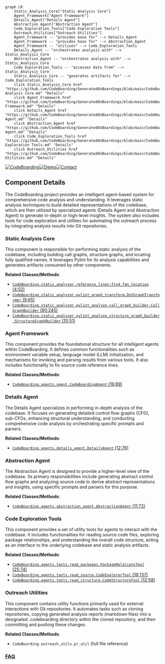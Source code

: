 ```mermaid
graph LR
    Static_Analysis_Core["Static Analysis Core"]
    Agent_Framework["Agent Framework"]
    Details_Agent["Details Agent"]
    Abstraction_Agent["Abstraction Agent"]
    Code_Exploration_Tools["Code Exploration Tools"]
    Outreach_Utilities["Outreach Utilities"]
    Agent_Framework -- "provides base for" --> Details_Agent
    Agent_Framework -- "provides base for" --> Abstraction_Agent
    Agent_Framework -- "utilizes" --> Code_Exploration_Tools
    Details_Agent -- "orchestrates analysis with" --> Static_Analysis_Core
    Abstraction_Agent -- "orchestrates analysis with" --> Static_Analysis_Core
    Code_Exploration_Tools -- "accesses data from" --> Static_Analysis_Core
    Static_Analysis_Core -- "generates artifacts for" --> Code_Exploration_Tools
    click Static_Analysis_Core href "https://github.com/CodeBoarding/GeneratedOnBoardings/blob/main/CodeBoarding/Static Analysis Core.md" "Details"
    click Agent_Framework href "https://github.com/CodeBoarding/GeneratedOnBoardings/blob/main/CodeBoarding/Agent Framework.md" "Details"
    click Details_Agent href "https://github.com/CodeBoarding/GeneratedOnBoardings/blob/main/CodeBoarding/Details Agent.md" "Details"
    click Abstraction_Agent href "https://github.com/CodeBoarding/GeneratedOnBoardings/blob/main/CodeBoarding/Abstraction Agent.md" "Details"
    click Code_Exploration_Tools href "https://github.com/CodeBoarding/GeneratedOnBoardings/blob/main/CodeBoarding/Code Exploration Tools.md" "Details"
    click Outreach_Utilities href "https://github.com/CodeBoarding/GeneratedOnBoardings/blob/main/CodeBoarding/Outreach Utilities.md" "Details"
```
[![CodeBoarding](https://img.shields.io/badge/Generated%20by-CodeBoarding-9cf?style=flat-square)](https://github.com/CodeBoarding/GeneratedOnBoardings)[![Demo](https://img.shields.io/badge/Try%20our-Demo-blue?style=flat-square)](https://www.codeboarding.org/demo)[![Contact](https://img.shields.io/badge/Contact%20us%20-%20contact@codeboarding.org-lightgrey?style=flat-square)](mailto:contact@codeboarding.org)

## Component Details

The CodeBoarding project provides an intelligent agent-based system for comprehensive code analysis and understanding. It leverages static analysis techniques to build detailed representations of the codebase, which are then utilized by specialized agents (Details Agent and Abstraction Agent) to generate in-depth or high-level insights. The system also includes tools for code exploration and utilities for automating the outreach process by integrating analysis results into Git repositories.

### Static Analysis Core
This component is responsible for performing static analysis of the codebase, including building call graphs, structure graphs, and locating fully qualified names. It leverages Pylint for its analysis capabilities and generates artifacts consumed by other components.


**Related Classes/Methods**:

- <a href="https://github.com/CodeBoarding/CodeBoarding/blob/master/static_analyzer/reference_lines.py#L4-L52" target="_blank" rel="noopener noreferrer">`CodeBoarding.static_analyzer.reference_lines:find_fqn_location` (4:52)</a>
- <a href="https://github.com/CodeBoarding/CodeBoarding/blob/master/static_analyzer/pylint_graph_transform.py#L9-L65" target="_blank" rel="noopener noreferrer">`CodeBoarding.static_analyzer.pylint_graph_transform.DotGraphTransformer` (9:65)</a>
- <a href="https://github.com/CodeBoarding/CodeBoarding/blob/master/static_analyzer/pylint_analyze/call_graph_builder.py#L90-L245" target="_blank" rel="noopener noreferrer">`CodeBoarding.static_analyzer.pylint_analyze.call_graph_builder.CallGraphBuilder` (90:245)</a>
- <a href="https://github.com/CodeBoarding/CodeBoarding/blob/master/static_analyzer/pylint_analyze/structure_graph_builder.py#L10-L51" target="_blank" rel="noopener noreferrer">`CodeBoarding.static_analyzer.pylint_analyze.structure_graph_builder.StructureGraphBuilder` (10:51)</a>


### Agent Framework
This component provides the foundational structure for all intelligent agents within CodeBoarding. It defines common functionalities such as environment variable setup, language model (LLM) initialization, and mechanisms for invoking and parsing results from various tools. It also includes functionality to fix source code reference lines.


**Related Classes/Methods**:

- <a href="https://github.com/CodeBoarding/CodeBoarding/blob/master/agents/agent.py#L19-L89" target="_blank" rel="noopener noreferrer">`CodeBoarding.agents.agent.CodeBoardingAgent` (19:89)</a>


### Details Agent
The Details Agent specializes in performing in-depth analysis of the codebase. It focuses on generating detailed control flow graphs (CFG), sub-CFGs, enhancing structural understanding, and conducting comprehensive code analysis by orchestrating specific prompts and parsers.


**Related Classes/Methods**:

- <a href="https://github.com/CodeBoarding/CodeBoarding/blob/master/agents/details_agent.py#L12-L76" target="_blank" rel="noopener noreferrer">`CodeBoarding.agents.details_agent.DetailsAgent` (12:76)</a>


### Abstraction Agent
The Abstraction Agent is designed to provide a higher-level view of the codebase. Its primary responsibilities include generating abstract control flow graphs and analyzing source code to derive abstract representations and insights, using specific prompts and parsers for this purpose.


**Related Classes/Methods**:

- <a href="https://github.com/CodeBoarding/CodeBoarding/blob/master/agents/abstraction_agent.py#L11-L72" target="_blank" rel="noopener noreferrer">`CodeBoarding.agents.abstraction_agent.AbstractionAgent` (11:72)</a>


### Code Exploration Tools
This component provides a set of utility tools for agents to interact with the codebase. It includes functionalities for reading source code files, exploring package relationships, and understanding the overall code structure, acting as an interface to the underlying codebase and static analysis artifacts.


**Related Classes/Methods**:

- <a href="https://github.com/CodeBoarding/CodeBoarding/blob/master/agents/tools/read_packages.py#L25-L74" target="_blank" rel="noopener noreferrer">`CodeBoarding.agents.tools.read_packages.PackageRelationsTool` (25:74)</a>
- <a href="https://github.com/CodeBoarding/CodeBoarding/blob/master/agents/tools/read_source.py#L19-L137" target="_blank" rel="noopener noreferrer">`CodeBoarding.agents.tools.read_source.CodeExplorerTool` (19:137)</a>
- <a href="https://github.com/CodeBoarding/CodeBoarding/blob/master/agents/tools/read_structure.py#L12-L58" target="_blank" rel="noopener noreferrer">`CodeBoarding.agents.tools.read_structure.CodeStructureTool` (12:58)</a>


### Outreach Utilities
This component contains utility functions primarily used for external interactions with Git repositories. It automates tasks such as cloning repositories, copying generated analysis reports (markdown files) into a designated .codeboarding directory within the cloned repository, and then committing and pushing these changes.


**Related Classes/Methods**:

- `CodeBoarding.outreach_utils.pr_util` (full file reference)




### [FAQ](https://github.com/CodeBoarding/GeneratedOnBoardings/tree/main?tab=readme-ov-file#faq)